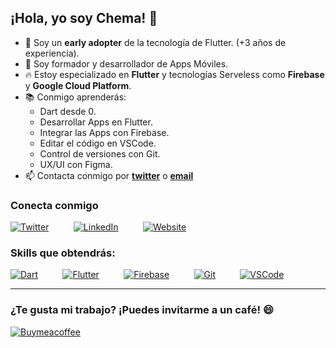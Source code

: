  ## ¡Hola, yo soy Chema! 👋
 
- 💙 Soy un **early adopter** de la tecnología de Flutter. (+3 años de experiencia).
- 🚀 Soy formador y desarrollador de Apps Móviles.
- 🔥 Estoy especializado en **Flutter** y tecnologías Serveless como **Firebase** y **Google Cloud Platform**.
- 📚 Conmigo aprenderás:
  - Dart desde 0.
  - Desarrollar Apps en Flutter.
  - Integrar las Apps con Firebase.
  - Editar el código en VSCode.
  - Control de versiones con Git.
  - UX/UI con Figma.
- 📫 Contacta conmigo por __[twitter](https://twitter.com/ChemaBarbaS)__ o __[email](mailto:jose09511@gmail.com)__ 

 ### Conecta conmigo

[![Twitter](https://firebasestorage.googleapis.com/v0/b/flutteracademy-507b3.appspot.com/o/icons_github%2Ftwitter%20icon.png?alt=media&token=49a2ee29-5912-44f9-ae0f-c92c9f25855c)](https://twitter.com/ChemaBarbaS)&nbsp;&nbsp;&nbsp;&nbsp;&nbsp;&nbsp;&nbsp;&nbsp;&nbsp;&nbsp;[![LinkedIn](https://firebasestorage.googleapis.com/v0/b/flutteracademy-507b3.appspot.com/o/icons_github%2Flinkedin%20icon.png?alt=media&token=177ac45a-f5a1-48d3-a0e4-b7ecc9e489af)](https://www.linkedin.com/in/jose-manuel-barba-s%C3%A1nchez-desarrollador-flutter)&nbsp;&nbsp;&nbsp;&nbsp;&nbsp;&nbsp;&nbsp;&nbsp;&nbsp;&nbsp;[![Website](https://firebasestorage.googleapis.com/v0/b/flutteracademy-507b3.appspot.com/o/icons_github%2Fwebsite%20icon.png?alt=media&token=fb29f74a-e3dc-4b6a-9e13-2e05e9aac2af)](https://flutteracademy.app/)


### Skills que obtendrás:

[![Dart](https://firebasestorage.googleapis.com/v0/b/flutteracademy-507b3.appspot.com/o/icons_github%2Fdart%20icon.png?alt=media&token=0b051c8e-4da3-4cf7-80ae-5fe320145824)](https://dart.dev/)&nbsp;&nbsp;&nbsp;&nbsp;&nbsp;&nbsp;&nbsp;&nbsp;&nbsp;&nbsp;[![Flutter](https://firebasestorage.googleapis.com/v0/b/flutteracademy-507b3.appspot.com/o/icons_github%2Fflutter%20icon.png?alt=media&token=327ea82b-4373-4543-98f8-2ada301df427)](https://flutter.dev/)&nbsp;&nbsp;&nbsp;&nbsp;&nbsp;&nbsp;&nbsp;&nbsp;&nbsp;&nbsp;[![Firebase](https://firebasestorage.googleapis.com/v0/b/flutteracademy-507b3.appspot.com/o/icons_github%2Ffirebase%20icon.png?alt=media&token=ca1896f9-e3f1-4a76-92da-616558c29f0e)](https://firebase.google.com/)&nbsp;&nbsp;&nbsp;&nbsp;&nbsp;&nbsp;&nbsp;&nbsp;&nbsp;&nbsp;[![Git](https://firebasestorage.googleapis.com/v0/b/flutteracademy-507b3.appspot.com/o/icons_github%2Fgit%20icon.png?alt=media&token=2f4b3a81-c245-437f-9bd1-b7a6d9fe9790)](https://git-scm.com/)&nbsp;&nbsp;&nbsp;&nbsp;&nbsp;&nbsp;&nbsp;&nbsp;&nbsp;&nbsp;[![VSCode](https://firebasestorage.googleapis.com/v0/b/flutteracademy-507b3.appspot.com/o/icons_github%2Fvscode%20icon.png?alt=media&token=26363f2d-a633-4d30-adfc-0ab0e38bf2bf)](https://code.visualstudio.com/)

---

### ¿Te gusta mi trabajo? ¡Puedes invitarme a un café! 😄

[![Buymeacoffee](https://firebasestorage.googleapis.com/v0/b/flutteracademy-507b3.appspot.com/o/icons_github%2Fbuymeacoffee%20icon.png?alt=media&token=9cb96326-0c0e-47c2-945e-56e15c148a1a)](https://www.buymeacoffee.com/chemaelgrande)


<!--

**Here are some ideas to get you started:**

🙋‍♀️ A short introduction - what is your organization all about?
🌈 Contribution guidelines - how can the community get involved?
👩‍💻 Useful resources - where can the community find your docs? Is there anything else the community should know?
🍿 Fun facts - what does your team eat for breakfast?
🧙 Remember, you can do mighty things with the power of [Markdown](https://docs.github.com/github/writing-on-github/getting-started-with-writing-and-formatting-on-github/basic-writing-and-formatting-syntax)
-->

